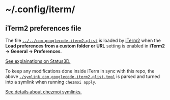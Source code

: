 # ~/.config/iterm/
## iTerm2 preferences file

The file [`../../com.googlecode.iterm2.plist`](../../com.googlecode.iterm2.plist) is loaded by [iTerm2](https://iterm2.com/) when the **Load preferences from a custom folder or URL** setting is enabled in **iTerm2 → General → Preferences**.

[See explainations on Status3D.](http://stratus3d.com/blog/2015/02/28/sync-iterm2-profile-with-dotfiles-repository/)

To keep any modifications done inside iTerm in sync with this repo, the above [`./symlink_com.googlecode.iterm2.plist.tmpl`](./symlink_com.googlecode.iterm2.plist.tmpl) is parsed and turned into a symlink when running `chezmoi apply`. 

[See details about chezmoi symlinks.](https://www.chezmoi.io/docs/how-to/)
